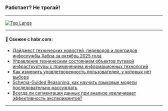### Работает? Не трогай!

---
<!--
#### 🛠️ Technical stack:

![Java](https://img.shields.io/badge/Java-informational?logo=Oracle&style=flat&logoColor=white&color=FF4500)
![Kotlin](https://img.shields.io/badge/Kotlin-informational?logo=Kotlin&style=flat&logoColor=white&color=774D97)
![TS](https://img.shields.io/badge/TypeScript-informational?logo=typeScript&style=flat&logoColor=black&color=017acc)
![Python](https://img.shields.io/badge/Python-informational?logo=Python&style=flat&logoColor=black&color=ffdd54) <br>
![Spring](https://img.shields.io/badge/Spring-informational?logo=Spring&style=flat&logoColor=white&color=6DB33F) 
![SpringBoot](https://img.shields.io/badge/SpringBoot-informational?logo=SpringBoot&style=flat&logoColor=white&color=6DB33F)
![Nest](https://img.shields.io/badge/NestJS-informational?logo=NestJS&style=flat&logoColor=white&color=E0234E) 
![NodeJS](https://img.shields.io/badge/NodeJS-informational?logo=node.js&style=flat&logoColor=white&color=70A760)<br>
![PostgreSQL](https://img.shields.io/badge/PostgreSQL-informational?logo=PostgreSQL&style=flat&logoColor=white&color=DAA520)
![MongoDB](https://img.shields.io/badge/MongoDB-informational?logo=MongoDB&style=flat&logoColor=white&color=870000)
![Apache](https://img.shields.io/badge/Apache-informational?logo=apache&style=flat&logoColor=white&color=f74e28)

___ 
-->

<!--- #### 🛠️ : --->

[![Top Langs](https://github-readme-stats-82jvfl3w3-advtsettinggmailcoms-projects.vercel.app/api/top-langs/?username=zloylis&langs_count=10&hide_title=true&title_color=e6edf3&size_weight=0.5&count_weight=0.5&layout=compact&hide_progress=true&hide_border=true&theme=dracula&hide=css,makefile,cmake)](https://github.com/zloylis)

<!---


####  :octocat:&nbsp;&nbsp; Статистика:

![GitHub stats](https://github-readme-stats-u2qms2cxw-advtsettinggmailcoms-projects.vercel.app/api?username=zloylis&show_icons=true&hide_border=true&theme=dracula&title_color=e6edf3&include_all_commits=true&count_private=true&hide_rank=false&hide_title=true&rank_icon=github)
-->
---

#### 💬 Свежее с habr.com:

<!-- BLOG-POST-LIST:START -->
- [Дайджест технических новостей, переводов и лонгридов инфослужбы Хабра за октябрь 2025 года](https://habr.com/ru/articles/958800/?utm_source=habrahabr&utm_medium=rss&utm_campaign=958800)
- [Управление техническим состоянием объектов путевой инфраструктуры с применением информационных технологий](https://habr.com/ru/articles/962308/?utm_source=habrahabr&utm_medium=rss&utm_campaign=962308)
- [Как измерить удовлетворенность пользователей, у которых нет выбора](https://habr.com/ru/companies/zyfra/articles/962204/?utm_source=habrahabr&utm_medium=rss&utm_campaign=962204)
- [Schema-Guided Reasoning: как научить языковые модели последовательно рассуждать](https://habr.com/ru/companies/redmadrobot/articles/962236/?utm_source=habrahabr&utm_medium=rss&utm_campaign=962236)
- [Всегда ли сегментация данных при анализе увеличивает эффективность экспериментов?](https://habr.com/ru/companies/avito/articles/961536/?utm_source=habrahabr&utm_medium=rss&utm_campaign=961536)
<!-- BLOG-POST-LIST:END -->

---
